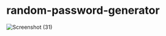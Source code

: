 # random-password-generator
![Screenshot (31)](https://user-images.githubusercontent.com/91410378/139117017-5d3300e9-c235-4f7a-a93c-0fd92c1a2f07.png)
